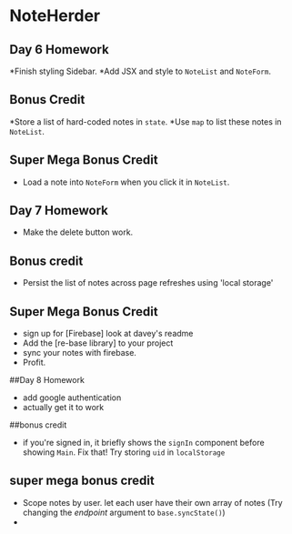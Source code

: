 # NoteHerder

## Day 6 Homework

*Finish styling Sidebar.
*Add JSX and style to `NoteList` and `NoteForm`.

## Bonus Credit

*Store a list of hard-coded notes in `state`.
*Use `map` to list these notes in `NoteList`.


## Super Mega Bonus Credit

* Load a note into `NoteForm` when you click it in `NoteList`.

## Day 7 Homework

* Make the delete button work. 

## Bonus credit 

* Persist the list of notes across page refreshes using 'local storage' 

## Super Mega Bonus Credit 

* sign up for [Firebase]  look at davey's readme
* Add the [re-base library] to your project 
* sync your notes with firebase. 
* Profit.



##Day 8 Homework

* add google authentication
* actually get it to work

##bonus credit

* if you're signed in, it briefly shows the `signIn` component before showing `Main`. Fix that! Try storing `uid` in `localStorage`

## super mega bonus credit
* Scope notes by user. let each user have their own array of notes (Try changing the _endpoint_ argument to `base.syncState()`)
* 


